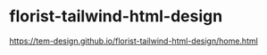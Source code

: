 # florist-tailwind-html-design

https://tem-design.github.io/florist-tailwind-html-design/home.html
